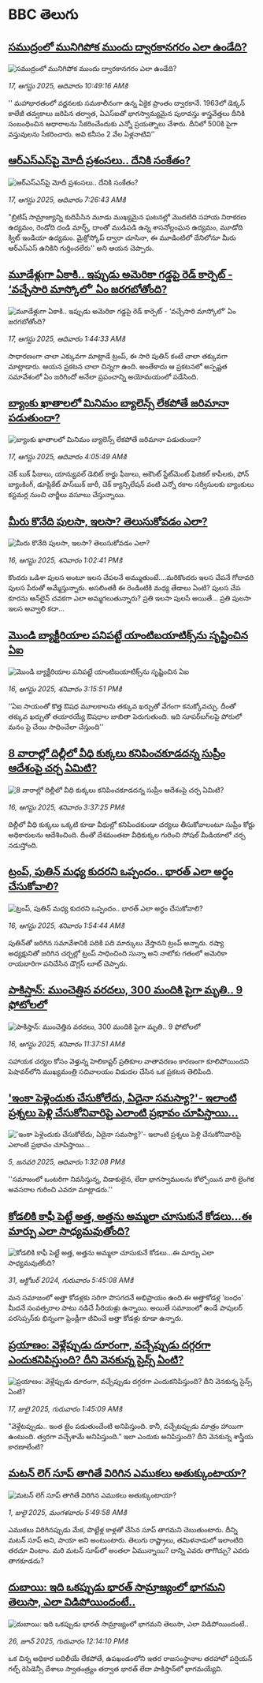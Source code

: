# BBC తెలుగు## [ సముద్రంలో మునిగిపోక ముందు ద్వారకానగరం ఎలా ఉండేది? ](https://www.bbc.com/telugu/articles/c79lxwv0y4qo?at_medium=RSS&at_campaign=rss?at_campaign=githubrss)![ సముద్రంలో మునిగిపోక ముందు ద్వారకానగరం ఎలా ఉండేది? ](https://ichef.bbci.co.uk/ace/ws/240/cpsprodpb/41f1/live/648c7ce0-79dc-11f0-a34f-318be3fb0481.jpg)_17, ఆగస్టు 2025, ఆదివారం 10:49:16 AMకి_'' మహాభారతంలో వర్ణనలకు  సమకాలీనంగా ఉన్న ఏకైక ప్రాంతం ద్వారకానే. 1963లో డెక్కన్ కాలేజీ  తవ్వకాలు జరిపిన తర్వాత, ఏఎస్ఐతో భాగస్వామ్యమైన పురావస్తు శాస్త్రవేత్తలు దీనికి సంబంధించిన ఆధారాలను సేకరించేందుకు ఎన్నో ప్రయత్నాలు చేశారు. దీనిలో 500కి పైగా వస్తువులను సేకరించారు. అవి కనీసం 2 వేల ఏళ్లనాటివి’’## [ఆర్ఎస్ఎస్‌పై మోదీ ప్రశంసలు.. దేనికి సంకేతం?](https://www.bbc.com/telugu/articles/cr5r7n7drqjo?at_medium=RSS&at_campaign=rss?at_campaign=githubrss)![ఆర్ఎస్ఎస్‌పై మోదీ ప్రశంసలు.. దేనికి సంకేతం?](https://ichef.bbci.co.uk/ace/ws/240/cpsprodpb/2c68/live/920e5a70-7b36-11f0-ab3e-bd52082cd0ae.jpg)_17, ఆగస్టు 2025, ఆదివారం 7:26:43 AMకి_"బ్రిటిష్ సామ్రాజ్యాన్ని కుదిపేసిన మూడు ముఖ్యమైన ఘటనల్లో మొదటిది సహాయ నిరాకరణ ఉద్యమం, రెండోది దండి మార్చ్, దాంతో ముడిపడి ఉన్న శాసనోల్లంఘన ఉద్యమం, మూడోది  క్విట్ ఇండియా ఉద్యమం. మైక్రోస్కోప్ ద్వారా చూసినా, ఈ మూడింటిలో దేనిలోనూ మీరు ఆర్ఎస్ఎస్ ఉనికిని గుర్తించలేరు'' అని ఆయన చెప్పారు.## [మూడేళ్లుగా ఏకాకి.. ఇప్పుడు అమెరికా గడ్డపై రెడ్ కార్పెట్ - ‘వచ్చేసారి మాస్కోలో’ ఏం జరగబోతోంది?](https://www.bbc.com/telugu/articles/cly4502mng8o?at_medium=RSS&at_campaign=rss?at_campaign=githubrss)![మూడేళ్లుగా ఏకాకి.. ఇప్పుడు అమెరికా గడ్డపై రెడ్ కార్పెట్ - ‘వచ్చేసారి మాస్కోలో’ ఏం జరగబోతోంది?](https://ichef.bbci.co.uk/ace/ws/240/cpsprodpb/1d09/live/e283fcf0-7ab7-11f0-a34f-318be3fb0481.jpg)_17, ఆగస్టు 2025, ఆదివారం 1:44:33 AMకి_సాధారణంగా చాలా ఎక్కువగా మాట్లాడే ట్రంప్, ఈ సారి పుతిన్ కంటే చాలా తక్కువగా మాట్లాడారు. ఆయన ప్రకటన చాలా చిన్నగా ఉంది. అంతేకాదు ఆ ప్రకటనలో అస్పష్టత సమావేశంలో ఏం జరిగిందో అనేలా  ప్రపంచాన్ని అయోమయంలో పడేసింది.## [బ్యాంకు ఖాతాలలో మినిమం బ్యాలెన్స్  లేకపోతే జరిమానా పడుతుందా? ](https://www.bbc.com/telugu/articles/c3ez0dldgwqo?at_medium=RSS&at_campaign=rss?at_campaign=githubrss)![బ్యాంకు ఖాతాలలో మినిమం బ్యాలెన్స్  లేకపోతే జరిమానా పడుతుందా? ](https://ichef.bbci.co.uk/ace/ws/240/cpsprodpb/e8ce/live/74a64290-7b18-11f0-836a-37846e735e4f.jpg)_17, ఆగస్టు 2025, ఆదివారం 4:05:49 AMకి_చెక్ బుక్ ఫీజులు, యాన్యువల్ డెబిట్ కార్డు ఫీజులు, అకౌంట్‌ స్టేట్‌మెంట్ ఫిజికల్ కాపీలకు, ఫోన్ బ్యాంకింగ్, డూప్లికేట్ పాస్‌బుక్ జారీ, చెక్ క్యాన్సిలేషన్ వంటి ఎన్నో రకాల సర్వీసులకు బ్యాంకులు కస్టమర్ల నుంచి చార్జీలు వసూలు చేస్తున్నాయి.## [మీరు కొనేది పులసా, ఇలసా? తెలుసుకోవడం ఎలా?](https://www.bbc.com/telugu/articles/c93dnp5z4gdo?at_medium=RSS&at_campaign=rss?at_campaign=githubrss)![మీరు కొనేది పులసా, ఇలసా? తెలుసుకోవడం ఎలా?](https://ichef.bbci.co.uk/ace/ws/240/cpsprodpb/3cd5/live/de633140-7a8f-11f0-a37e-fbfd4a75e5fa.jpg)_16, ఆగస్టు 2025, శనివారం 1:02:41 PMకి_కొందరు ఒడిశా పులస అంటూ ఇలస చేపలనే అమ్ముతుంటే....మరికొందరు ఇలస చేపనే గోదావరి పులస పేరుతో అమ్మేస్తున్నారు. అసలింతకీ ఈ రెండింటికి మధ్య తేడాలు ఏంటి? పులస చేప కూరను ఆన్‌లైన్ చవకగా ఎలా అమ్మగలుతున్నారు?  ప్రతి ఇలసా పులసే అయితే... ప్రతి పులసా ఇలస అవ్వాలి కదా...## [మొండి బ్యాక్టీరియాల పనిపట్టే యాంటిబయాటిక్స్‌ను సృష్టించిన ఏఐ ](https://www.bbc.com/telugu/articles/cj6y9wlg0zjo?at_medium=RSS&at_campaign=rss?at_campaign=githubrss)![మొండి బ్యాక్టీరియాల పనిపట్టే యాంటిబయాటిక్స్‌ను సృష్టించిన ఏఐ ](https://ichef.bbci.co.uk/ace/ws/240/cpsprodpb/80d1/live/0a2879f0-7aa6-11f0-919c-e1195b87955e.jpg)_16, ఆగస్టు 2025, శనివారం 3:15:51 PMకి_‘‘ఏఐ సాయంతో కొత్త ఔషధ మూలకాలను తక్కువ ఖర్చుతో వేగంగా కనుక్కోవచ్చు. దీంతో తక్కువ ఖర్చుతో తయారయ్యే ఔషధాల జాబితా పెరుగుతుంది. ఇది సూపర్‌బగ్‌లపై పోరులో మనం పై చేయి సాధించేలా చేస్తుంది''## [8 వారాల్లో దిల్లీలో వీధి కుక్కలు కనిపించకూడదన్న సుప్రీం ఆదేశంపై చర్చ ఏమిటి?](https://www.bbc.com/telugu/articles/clyvd2xm045o?at_medium=RSS&at_campaign=rss?at_campaign=githubrss)![8 వారాల్లో దిల్లీలో వీధి కుక్కలు కనిపించకూడదన్న సుప్రీం ఆదేశంపై చర్చ ఏమిటి?](https://ichef.bbci.co.uk/ace/ws/240/cpsprodpb/51fa/live/f795c380-7ab2-11f0-919c-e1195b87955e.jpg)_16, ఆగస్టు 2025, శనివారం 3:37:25 PMకి_దిల్లీలో వీధి కుక్కలు ఒక్కటి కూడా వీధుల్లో కనిపించకుండా చర్యలు తీసుకోవాలంటూ సుప్రీం కోర్టు అధికారులను ఆదేశించింది. దీంతో దేశమంతటా వీధికుక్కల గురించి సోషల్ మీడియాలో చర్చ నడుస్తోంది.## [ట్రంప్, పుతిన్ మధ్య కుదరని ఒప్పందం.. భారత్ ఎలా అర్థం చేసుకోవాలి?](https://www.bbc.com/telugu/articles/c2l7vkdr0r2o?at_medium=RSS&at_campaign=rss?at_campaign=githubrss)![ట్రంప్, పుతిన్ మధ్య కుదరని ఒప్పందం.. భారత్ ఎలా అర్థం చేసుకోవాలి?](https://ichef.bbci.co.uk/ace/ws/240/cpsprodpb/696d/live/68ee7c30-7a44-11f0-a265-4133c6ca2b27.jpg)_16, ఆగస్టు 2025, శనివారం 1:54:44 AMకి_పుతిన్‌తో జరిగిన సమావేశానికి పదికి పది మార్కులు వేస్తానని ట్రంప్ అన్నారు. రష్యా అధ్యక్షునితో జరిగిన చర్చల్లో ట్రంప్ సాధించింది సున్నా అని నాటోకు గతంలో అమెరికా రాయబారిగా పనిచేసిన డౌగ్లస్ లూట్ చెప్పారు.## [పాకిస్తాన్: ముంచెత్తిన వరదలు, 300 మందికి పైగా మృతి.. 9 ఫోటోలలో ](https://www.bbc.com/telugu/articles/c07p5m3xd2mo?at_medium=RSS&at_campaign=rss?at_campaign=githubrss)![పాకిస్తాన్: ముంచెత్తిన వరదలు, 300 మందికి పైగా మృతి.. 9 ఫోటోలలో ](https://ichef.bbci.co.uk/ace/ws/240/cpsprodpb/fa73/live/46deb720-7a87-11f0-81f2-1b12a33e5000.jpg)_16, ఆగస్టు 2025, శనివారం 11:37:51 AMకి_సహాయక చర్యల కోసం వెళ్తున్న హెలికాప్టర్ ప్రతికూల వాతావరణం కారణంగా కూలిపోయిందని పెషావర్‌లోని ముఖ్యమంత్రి సచివాలయం విడుదల చేసిన ఒక ప్రకటన తెలిపింది.## ['ఇంకా పెళ్లెందుకు చేసుకోలేదు, ఏదైనా సమస్యా?'- ఇలాంటి ప్రశ్నలు పెళ్లి చేసుకోనివారిపై ఎలాంటి ప్రభావం చూపిస్తాయి... ](https://www.bbc.com/telugu/articles/cgq1w3lz7yyo?at_medium=RSS&at_campaign=rss?at_campaign=githubrss)!['ఇంకా పెళ్లెందుకు చేసుకోలేదు, ఏదైనా సమస్యా?'- ఇలాంటి ప్రశ్నలు పెళ్లి చేసుకోనివారిపై ఎలాంటి ప్రభావం చూపిస్తాయి... ](https://ichef.bbci.co.uk/ace/ws/240/cpsprodpb/f6de/live/72c94a60-cb3e-11ef-87df-d575b9a434a4.jpg)_5, జనవరి 2025, ఆదివారం 1:32:08 PMకి_''సమాజంలో ఒంటరిగా నివసిస్తున్న, విడాకులైన, లేదా భాగస్వాములను కోల్పోయిన వారి లైంగిక అవసరాల గురించి ఎవరూ మాట్లాడరు.''## [కోడలికి కాఫీ పెట్టే అత్త, అత్తను అమ్మలా చూసుకునే కోడలు...ఈ మార్పు ఎలా సాధ్యమవుతోంది?](https://www.bbc.com/telugu/articles/c1l41zl8el2o?at_medium=RSS&at_campaign=rss?at_campaign=githubrss)![కోడలికి కాఫీ పెట్టే అత్త, అత్తను అమ్మలా చూసుకునే కోడలు...ఈ మార్పు ఎలా సాధ్యమవుతోంది?](https://ichef.bbci.co.uk/ace/ws/240/cpsprodpb/2b61/live/9176a6d0-8b0e-11ef-a81b-b1eda9741da3.jpg)_31, అక్టోబర్ 2024, గురువారం 5:45:08 AMకి_మన సమాజంలో అత్తా కోడళ్లకు సరిగా పొసగదనే అభిప్రాయం ఉంది.ఈ అత్తాకోడళ్ల ‘బంధం’ మీదనే సంవత్సరాల పాటు నడిచే సీరియళ్లు ఉన్నాయి. అయితే సమాజంలో ఉండే పాపులర్ పరసెప్సన్‌కు భిన్నంగా ఫ్రెండ్లీగా జీవించే అత్తా కోడళ్లు కూడా ఉన్నారు.## [ప్రయాణం: వెళ్లేప్పుడు దూరంగా, వచ్చేప్పుడు దగ్గరగా ఎందుకనిపిస్తుంది? దీని వెనకున్న సైన్స్ ఏంటి?](https://www.bbc.com/telugu/articles/c0l4y727n1jo?at_medium=RSS&at_campaign=rss?at_campaign=githubrss)![ప్రయాణం: వెళ్లేప్పుడు దూరంగా, వచ్చేప్పుడు దగ్గరగా ఎందుకనిపిస్తుంది? దీని వెనకున్న సైన్స్ ఏంటి?](https://ichef.bbci.co.uk/ace/ws/240/cpsprodpb/054c/live/6957c010-62b0-11f0-8e78-11023c48a856.png)_17, జులై 2025, గురువారం 1:45:09 AMకి_"వెళ్లేటప్పుడు.. ఇంత టైం పడుతుందేంటి అనిపిస్తుంది. కానీ, వచ్చేటప్పుడు మాత్రం హాయిగా ఉంటుంది. త్వరగా వచ్చేశామే అనిపిస్తుంది." ఇలా ఎందుకు అనిపిస్తుంది? దీని వెనకున్న శాస్త్రీయ కారణాలేంటి?## [మటన్ లెగ్ సూప్ తాగితే విరిగిన ఎముకలు అతుక్కుంటాయా?](https://www.bbc.com/telugu/articles/c0l4g92j8kzo?at_medium=RSS&at_campaign=rss?at_campaign=githubrss)![మటన్ లెగ్ సూప్ తాగితే విరిగిన ఎముకలు అతుక్కుంటాయా?](https://ichef.bbci.co.uk/ace/ws/240/cpsprodpb/b31e/live/cce532c0-6d41-11f0-9462-bb509dc78127.jpg)_1, జులై 2025, మంగళవారం 5:49:58 AMకి_ఎముకలు విరిగినప్పుడు మేక, పొట్టేళ్ల కాళ్లతో చేసిన సూప్ తాగమని చెబుతుంటారు. దీన్ని మటన్ సూప్ అని, పాయా అని అంటుంటారు. తెలుగు రాష్ట్రాలు, తమిళనాడులో ఇలాంటిది తరచూ వింటాం. మరి మటన్ సూప్‌లో అంతలా ఏమున్నాయి? దాన్ని ఎవరు తాగొచ్చు? ఎవరు తాగకూడదు?## [దుబాయి: ఇది ఒకప్పుడు భారత్ సామ్రాజ్యంలో భాగమని తెలుసా, ఎలా విడిపోయిందంటే..](https://www.bbc.com/telugu/articles/ce83x3rekyyo?at_medium=RSS&at_campaign=rss?at_campaign=githubrss)![దుబాయి: ఇది ఒకప్పుడు భారత్ సామ్రాజ్యంలో భాగమని తెలుసా, ఎలా విడిపోయిందంటే..](https://ichef.bbci.co.uk/ace/ws/240/cpsprodpb/89c1/live/fbe80b80-5282-11f0-809e-059b7ea85131.jpg)_26, జూన్ 2025, గురువారం 12:14:10 PMకి_ఒక చిన్న అధికార బదిలీయే లేకపోతే, ఉపఖండంలోని ఇతర రాజసంస్థానాల తరహాలో  పర్షియన్ గల్ఫ్ రెసిడెన్సీ దేశాలు స్వాతంత్ర్యం తర్వాత భారత్ లేదా పాకిస్తాన్‌లో భాగమయ్యేవి.